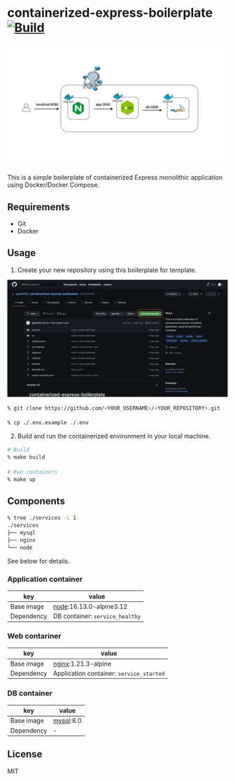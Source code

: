 # containerized-express-boilerplate [![Build](https://github.com/ega4432/containerized-express-boilerplate/actions/workflows/build.yml/badge.svg)](https://github.com/ega4432/containerized-express-boilerplate/actions/workflows/build.yml)

![Overview](https://github.com/ega4432/containerized-express-boilerplate/blob/main/docs/overview.png)

This is a simple boilerplate of containerized Express monolithic application using Docker/Docker Compose.

## Requirements

- Git
- Docker

## Usage

1. Create your new repository using this boilerplate for template.

![Use template](https://github.com/ega4432/containerized-express-boilerplate/blob/main/docs/screentshot_setup.png)

```sh
% git clone https://github.com/<YOUR_USERNAME>/<YOUR_REPOSITORY>.git

% cp ./.env.example ./.env
```

2. Build and run the containerized environment  in your local machine.

```sh
# Build
% make build

# Run containers
% make up
```

## Components

```sh
% tree ./services -L 1
./services
├── mysql
├── nginx
└── node
```

See below for details.

### Application container

 key | value
 --- | ---
 Base image | [node](https://hub.docker.com/_/node):16.13.0-alpine3.12
 Dependency | DB container: `service_healthy`

### Web contariner

 key | value
 --- | ---
 Base image | [nginx](https://hub.docker.com/_/nginx):1.21.3-alpine
 Dependency | Application container: `service_started`

### DB container

 key | value
 --- | ---
 Base image | [mysql](https://hub.docker.com/_/mysql):8.0
 Dependency | -

## License

MIT
